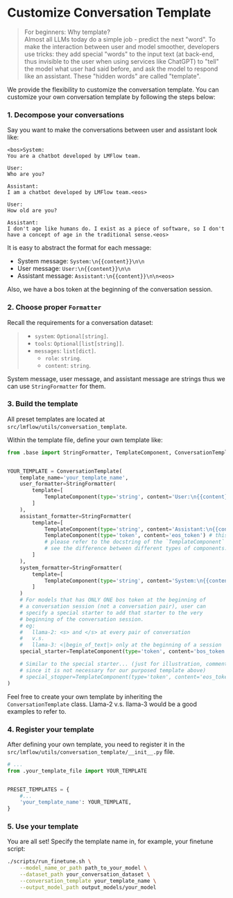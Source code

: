 # Customize Conversation Template

> For beginners: Why template?   
> Almost all LLMs today do a simple job - predict the next "word". To make the interaction between user and model smoother, developers use tricks: they add special "words" to the input text (at back-end, thus invisible to the user when using services like ChatGPT) to "tell" the model what user had said before, and ask the model to respond like an assistant. These "hidden words" are called "template".

We provide the flexibility to customize the conversation template. You can customize your own conversation template by following the steps below:

### 1. Decompose your conversations
Say you want to make the conversations between user and assistant look like:  

```
<bos>System:
You are a chatbot developed by LMFlow team.

User:
Who are you?

Assistant:
I am a chatbot developed by LMFlow team.<eos>

User:
How old are you?

Assistant:
I don't age like humans do. I exist as a piece of software, so I don't have a concept of age in the traditional sense.<eos>
```

It is easy to abstract the format for each message:
- System message: `System:\n{{content}}\n\n`  
- User message: `User:\n{{content}}\n\n`  
- Assistant message: `Assistant:\n{{content}}\n\n<eos>`  

Also, we have a bos token at the beginning of the conversation session.

###  2. Choose proper `Formatter`  
Recall the requirements for a conversation dataset:  
> - `system`: `Optional[string]`. 
> - `tools`: `Optional[list[string]]`.  
> - `messages`: `list[dict]`.  
>    - `role`: `string`.  
>    - `content`: `string`.  

System message, user message, and assistant message are strings thus we can use `StringFormatter` for them.

### 3. Build the template
All preset templates are located at `src/lmflow/utils/conversation_template`.

Within the template file, define your own template like:

```python
from .base import StringFormatter, TemplateComponent, ConversationTemplate


YOUR_TEMPLATE = ConversationTemplate(
    template_name='your_template_name',
    user_formatter=StringFormatter(
        template=[
            TemplateComponent(type='string', content='User:\n{{content}}\n\n')
        ]
    ),
    assistant_formatter=StringFormatter(
        template=[
            TemplateComponent(type='string', content='Assistant:\n{{content}}\n\n'),
            TemplateComponent(type='token', content='eos_token') # this will add the eos token at the end of every assistant message
            # please refer to the docstring of the `TemplateComponent` class to 
            # see the difference between different types of components.
        ]
    ),
    system_formatter=StringFormatter(
        template=[
            TemplateComponent(type='string', content='System:\n{{content}}\n\n')
        ]
    )
    # For models that has ONLY ONE bos token at the beginning of 
    # a conversation session (not a conversation pair), user can
    # specify a special starter to add that starter to the very
    # beginning of the conversation session. 
    # eg:
    #   llama-2: <s> and </s> at every pair of conversation 
    #   v.s.
    #   llama-3: <|begin_of_text|> only at the beginning of a session
    special_starter=TemplateComponent(type='token', content='bos_token'),

    # Similar to the special starter... (just for illustration, commented out 
    # since it is not necessary for our purposed template above)
    # special_stopper=TemplateComponent(type='token', content='eos_token')
)
```

Feel free to create your own template by inheriting the `ConversationTemplate` class. Llama-2 v.s. llama-3 would be a good examples to refer to.

### 4. Register your template
After defining your own template, you need to register it in the `src/lmflow/utils/conversation_template/__init__.py` file. 

```python
# ...
from .your_template_file import YOUR_TEMPLATE


PRESET_TEMPLATES = {
    #...
    'your_template_name': YOUR_TEMPLATE,
}
```

### 5. Use your template
You are all set! Specify the template name in, for example, your finetune script:

```bash
./scripts/run_finetune.sh \
    --model_name_or_path path_to_your_model \
    --dataset_path your_conversation_dataset \
    --conversation_template your_template_name \
    --output_model_path output_models/your_model
```